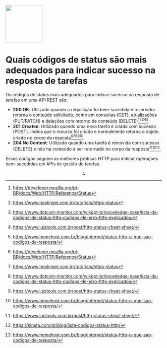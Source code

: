 <img src="https://r2cdn.perplexity.ai/pplx-full-logo-primary-dark%402x.png" class="logo" width="120"/>

# Quais códigos de status são mais adequados para indicar sucesso na resposta de tarefas

Os códigos de status mais adequados para indicar sucesso na resposta de tarefas em uma API REST são:

- **200 OK**: Utilizado quando a requisição foi bem-sucedida e o servidor retorna o conteúdo solicitado, como em consultas (GET), atualizações (PUT/PATCH) e deleções com retorno de conteúdo (DELETE)[^1][^2][^3][^4][^6].
- **201 Created**: Utilizado quando uma nova tarefa é criada com sucesso (POST). Indica que o recurso foi criado e normalmente retorna o objeto criado no corpo da resposta[^1][^2][^3][^4][^6].
- **204 No Content**: Utilizado quando uma tarefa é removida com sucesso (DELETE) e não há conteúdo a ser retornado no corpo da resposta[^4][^5][^6].

Esses códigos seguem as melhores práticas HTTP para indicar operações bem-sucedidas em APIs de gestão de tarefas.

<div style="text-align: center">⁂</div>

[^1]: https://developer.mozilla.org/pt-BR/docs/Web/HTTP/Reference/Status

[^2]: https://www.hostinger.com.br/tutoriais/https-status

[^3]: https://www.dotcom-monitor.com/wiki/pt-br/knowledge-base/lista-de-codigos-de-status-http-codigos-de-erro-http-explicados/

[^4]: https://www.luiztools.com.br/post/http-status-cheat-sheet/

[^5]: https://kinsta.com/pt/blog/lista-codigos-status-http/

[^6]: https://www.homehost.com.br/blog/internet/status-http-o-que-sao-codigos-de-resposta/

[^7]: https://www.hostgator.com.br/blog/http-status-code-como-resolver/

[^8]: https://www.devmedia.com.br/http-status-code/41222

[^9]: https://docs.digitalmanager.guru/developers/codigos-http-das-respostas


